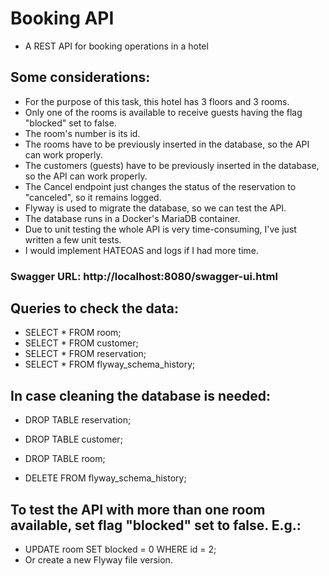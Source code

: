 # Booking API

- A REST API for booking operations in a hotel

## Some considerations:

- For the purpose of this task, this hotel has 3 floors and 3 rooms.
- Only one of the rooms is available to receive guests having the flag "blocked" set to false.
- The room's number is its id.
- The rooms have to be previously inserted in the database, so the API can work properly.
- The customers (guests) have to be previously inserted in the database, so the API can work properly.
- The Cancel endpoint just changes the status of the reservation to "canceled", so it remains logged.
- Flyway is used to migrate the database, so we can test the API.
- The database runs in a Docker's MariaDB container.
- Due to unit testing the whole API is very time-consuming, I've just written a few unit tests.
- I would implement HATEOAS and logs if I had more time.

### Swagger URL: http://localhost:8080/swagger-ui.html

## Queries to check the data:

- SELECT * FROM room;
- SELECT * FROM customer;
- SELECT * FROM reservation;
- SELECT * FROM flyway_schema_history;

## In case cleaning the database is needed:

- DROP TABLE reservation;
- DROP TABLE customer;
- DROP TABLE room;

- DELETE FROM flyway_schema_history;

## To test the API with more than one room available, set flag "blocked" set to false. E.g.:
- UPDATE room SET blocked = 0 WHERE id = 2;
- Or create a new Flyway file version.